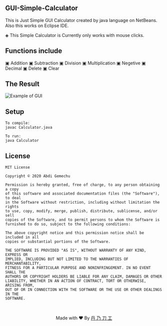 ## GUI-Simple-Calculator

This is Just Simple GUI Calculator created by java language on NetBeans.
Also this works on Eclipse IDE.

◈ This Simple Calculator is Currently only works with mouse clicks.

## Functions include

▣ Addition
▣ Subtraction
▣ Division
▣ Multiplication
▣ Negetive
▣ Decimal
▣ Delete
▣ Clear

## The Result

![Example of GUI](https://raw.githubusercontent.com/ag3m3chu/GUI-Simple-Calculator/master/calculator.jpg "Calculator")


## Setup

```
To compile:
javac Calculator.java

To run:
java Calculator
```

## License

```
MIT License

Copyright © 2020 Abdi Gemechu

Permission is hereby granted, free of charge, to any person obtaining a copy
of this software and associated documentation files (the "Software"), to deal
in the Software without restriction, including without limitation the rights
to use, copy, modify, merge, publish, distribute, sublicense, and/or sell
copies of the Software, and to permit persons to whom the Software is
furnished to do so, subject to the following conditions:

The above copyright notice and this permission notice shall be included in all
copies or substantial portions of the Software.

THE SOFTWARE IS PROVIDED "AS IS", WITHOUT WARRANTY OF ANY KIND, EXPRESS OR
IMPLIED, INCLUDING BUT NOT LIMITED TO THE WARRANTIES OF MERCHANTABILITY,
FITNESS FOR A PARTICULAR PURPOSE AND NONINFRINGEMENT. IN NO EVENT SHALL THE
AUTHORS OR COPYRIGHT HOLDERS BE LIABLE FOR ANY CLAIM, DAMAGES OR OTHER
LIABILITY, WHETHER IN AN ACTION OF CONTRACT, TORT OR OTHERWISE, ARISING FROM,
OUT OF OR IN CONNECTION WITH THE SOFTWARE OR THE USE OR OTHER DEALINGS IN THE
SOFTWARE.
```

<br>
<p align="center">Made with ❤️ By <a href="https://t.me/ag3m3chu"> 丹 乃 刀 工 </a></p>
